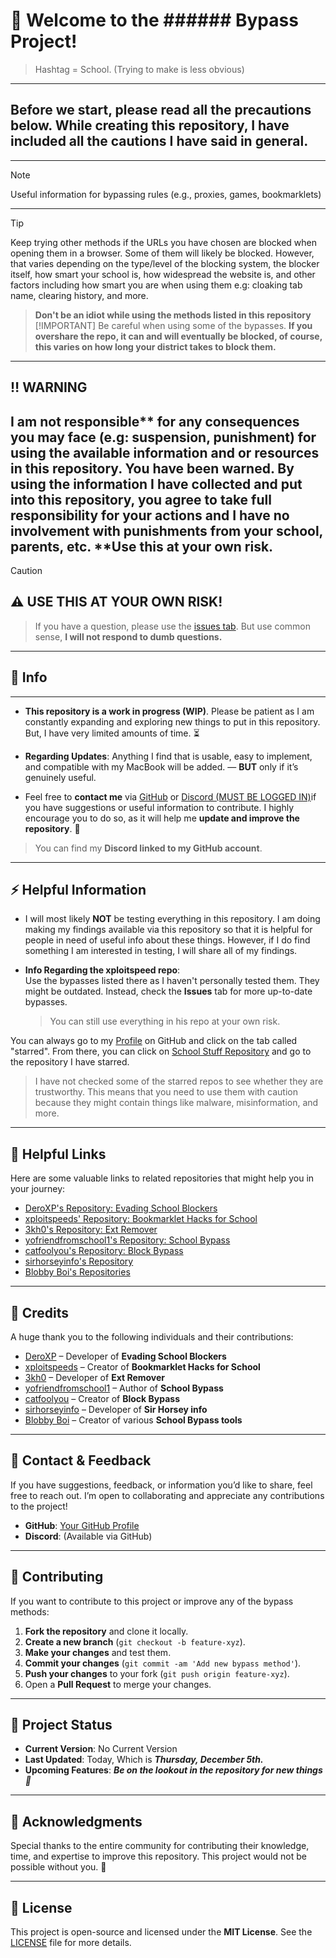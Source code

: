 # 🚀 Welcome to the ###### Bypass Project!
> Hashtag = School. (Trying to make is less obvious)
---
## Before we start, please read all the precautions below. While creating this repository, I have included all the cautions I have said in general.
---
> [!NOTE]
> Useful information for bypassing rules (e.g., proxies, games, bookmarklets)
---
> [!TIP]
> Keep trying other methods if the URLs you have chosen are blocked when opening them in a browser. Some of them will likely be blocked. However, that varies depending on the type/level of the blocking system, the blocker itself, how smart your school is, how widespread the website is, and other factors including how smart you are when using them e.g: cloaking tab name, clearing history, and more.

> **Don't be an idiot while using the methods listed in this repository**
> [!IMPORTANT]
> Be careful when using some of the bypasses.
> **If you overshare the repo, it can and will eventually be blocked, of course, this varies on how long your district takes to block them.**
---
## ‼️ WARNING
I am not responsible** for any consequences you may face (e.g: suspension, punishment) for using the available information and or resources in this repository. You have been warned. By using the information I have collected and put into this repository, you agree to take full responsibility for your actions and I have no involvement with punishments from your school, parents, etc. **Use this at your own risk. 
---
> [!CAUTION]
## ⚠️ USE THIS AT YOUR OWN RISK!
> If you have a question, please use the [issues tab](https://github.com/luh-99/School-Stuff/issues). But use common sense, **I will not respond to dumb questions.**
---
## 📝 Info
---
- **This repository is a work in progress (WIP)**. Please be patient as I am constantly expanding and exploring new things to put in this repository. But, I have very limited amounts of time. ⏳
- **Regarding Updates**: Anything I find that is usable, easy to implement, and compatible with my MacBook will be added. — **BUT** only if it’s genuinely useful.

- Feel free to **contact me** via [GitHub](https://github.com/luh-99) or [Discord (MUST BE LOGGED IN)](https://discordapp.com/users/1034892073020702720)if you have suggestions or useful information to contribute. I highly encourage you to do so, as it will help me **update and improve the repository**. 💬

> You can find my **Discord linked to my GitHub account**.

---

## ⚡ Helpful Information

- I will most likely **NOT** be testing everything in this repository. I am doing making my findings available via this repository so that it is helpful for people in need of useful info about these things. However, if I do find something I am interested in testing, I will share all of my findings.
  
- **Info Regarding the xploitspeed repo**:  
  **<DO> </NOT>** Use the bypasses listed there as I haven't personally tested them. They might be outdated. Instead, check the **Issues** tab for more up-to-date bypasses.  
  > You can still use everything in his repo at your own risk.

You can always go to my [Profile](https://github.com/luh-99) on GitHub and click on the tab called "starred". From there, you can click on [School Stuff Repository](https://github.com/stars/luh-99/lists/school-stuff-repository) and go to the repository I have starred.
> I have not checked some of the starred repos to see whether they are trustworthy. This means that you need to use them with caution because they might contain things like malware, misinformation, and more.

---
## 🔗 Helpful Links

Here are some valuable links to related repositories that might help you in your journey:

- [DeroXP's Repository: Evading School Blockers](https://github.com/DeroXP/evading-school-blockers)
- [xploitspeeds' Repository: Bookmarklet Hacks for School](https://github.com/xploitspeeds/Bookmarklet-Hacks-For-School)
- [3kh0's Repository: Ext Remover](https://github.com/3kh0/ext-remover)
- [yofriendfromschool1's Repository: School Bypass](https://github.com/yofriendfromschool1/School-Bypass)
- [catfoolyou's Repository: Block Bypass](https://github.com/catfoolyou/Block-Bypass)
- [sirhorseyinfo's Repository](https://github.com/sirhorseyinfo/sirhorseyinfo.github.io)
- [Blobby Boi's Repositories](https://github.com/Blobby-Boi?tab=repositories)

---

## 👏 Credits

A huge thank you to the following individuals and their contributions:

- [DeroXP](https://github.com/DeroXP) – Developer of **Evading School Blockers**
- [xploitspeeds](https://github.com/xploitspeeds) – Creator of **Bookmarklet Hacks for School**
- [3kh0](https://github.com/3kh0) – Developer of **Ext Remover**
- [yofriendfromschool1](https://github.com/yofriendfromschool1) – Author of **School Bypass**
- [catfoolyou](https://github.com/catfoolyou) – Creator of **Block Bypass**
- [sirhorseyinfo](https://github.com/sirhorseyinfo) – Developer of **Sir Horsey info**
- [Blobby Boi](https://github.com/Blobby-Boi) – Creator of various **School Bypass tools**

---

## 💬 Contact & Feedback

If you have suggestions, feedback, or information you’d like to share, feel free to reach out. I’m open to collaborating and appreciate any contributions to the project!

- **GitHub**: [Your GitHub Profile](https://github.com/luh-99)
- **Discord**: (Available via GitHub)

---

## 🔧 Contributing

If you want to contribute to this project or improve any of the bypass methods:

1. **Fork the repository** and clone it locally.
2. **Create a new branch** (`git checkout -b feature-xyz`).
3. **Make your changes** and test them.
4. **Commit your changes** (`git commit -am 'Add new bypass method'`).
5. **Push your changes** to your fork (`git push origin feature-xyz`).
6. Open a **Pull Request** to merge your changes.

---

## 🏁 Project Status

- **Current Version**: No Current Version
- **Last Updated**: Today, Which is ***Thursday, December 5th.***
- **Upcoming Features**: ***Be on the lookout in the repository for new things 👀***

---

## 🙏 Acknowledgments

Special thanks to the entire community for contributing their knowledge, time, and expertise to improve this repository. This project would not be possible without you. 🌟

---

## 📜 License

This project is open-source and licensed under the **MIT License**. See the [LICENSE](https://github.com/luh-99/School-Stuff/blob/main/LICENSE) file for more details.

